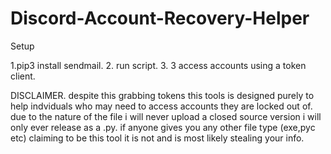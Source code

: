 # Discord-Account-Recovery-Helper
Setup

1.pip3 install sendmail.
2. run script.
3. 3 access accounts using a token client.


DISCLAIMER. despite this grabbing tokens this tools is designed purely to help indviduals who may need to access accounts they are locked out of. due to the nature of the file 
i will never upload a closed source version i will only ever release as a .py. if anyone gives you any other file type (exe,pyc etc) claiming to be this tool it is not and is
most likely stealing your info.
